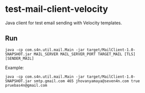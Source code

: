 # test-mail-client-velocity
Java client for test email sending with Velocity templates.

## Run
```
java -cp com.s4n.util.mail.Main -jar target/MailClient-1.0-SNAPSHOT.jar MAIL_SERVER MAIL_SERVER_PORT TARGET_MAIL [TLS] [SENDER_MAIL]
```

Example:
```
java -cp com.s4n.util.mail.Main -jar target/MailClient-1.0-SNAPSHOT.jar smtp.gmail.com 465 jhovanyamaya@seven4n.com true pruebas4n@gmail.com
```
